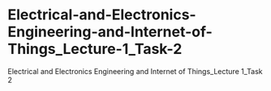 # Electrical-and-Electronics-Engineering-and-Internet-of-Things_Lecture-1_Task-2
Electrical and Electronics Engineering and Internet of Things_Lecture 1_Task 2
